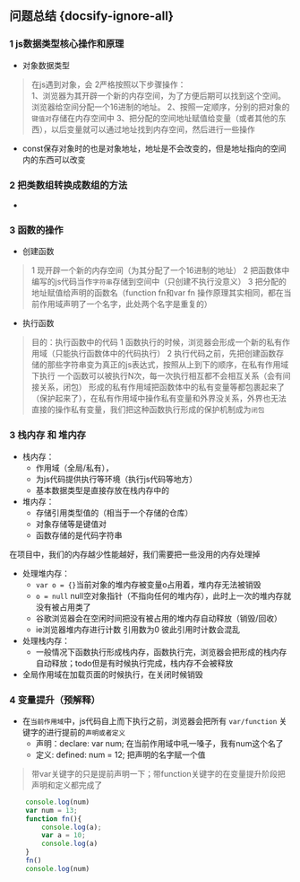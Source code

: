 ## 问题总结 {docsify-ignore-all}

### 1 js数据类型核心操作和原理
* 对象数据类型
> 在js遇到对象，会 2严格按照以下步骤操作：  
> 1、浏览器为其开辟一个新的内存空间，为了方便后期可以找到这个空间。浏览器给空间分配一个16进制的地址。
> 2、按照一定顺序，分别的把对象的`键值对`存储在内存空间中
> 3、把分配的空间地址赋值给变量（或者其他的东西），以后变量就可以通过地址找到内存空间，然后进行一些操作

* const保存对象时的也是对象地址，地址是不会改变的，但是地址指向的空间内的东西可以改变

### 2 把类数组转换成数组的方法
* 

### 3 函数的操作
* 创建函数
> 1 现开辟一个新的内存空间（为其分配了一个16进制的地址）
> 2 把函数体中编写的js代码当作`字符串`存储到空间中（只创建不执行没意义）
> 3 把分配的地址赋值给声明的函数名（function fn和var fn 操作原理其实相同，都在当前作用域声明了一个名字，此处两个名字是重复的）

* 执行函数
> 目的：执行函数中的代码
> 1 函数执行的时候，浏览器会形成一个新的私有作用域（只能执行函数体中的代码执行）
> 2 执行代码之前，先把创建函数存储的那些字符串变为真正的js表达式，按照从上到下的顺序，在私有作用域下执行
> 一个函数可以被执行N次，每一次执行相互都不会相互关系（会有间接关系，闭包）
> 形成的私有作用域把函数体中的私有变量等都包裹起来了（保护起来了），在私有作用域中操作私有变量和外界没关系，外界也无法直接的操作私有变量，我们把这种函数执行形成的保护机制成为`闭包`

### 3 栈内存 和 堆内存
* 栈内存：
    * 作用域（全局/私有），
    * 为js代码提供执行等环境（执行js代码等地方）
    * 基本数据类型是直接存放在栈内存中的
* 堆内存：
    * 存储引用类型值的（相当于一个存储的仓库）
    * 对象存储等是键值对
    * 函数存储的是代码字符串

 在项目中，我们的内存越少性能越好，我们需要把一些没用的内存处理掉
 * 处理堆内存：
    *  `var o = {}`当前对象的堆内存被变量o占用着，堆内存无法被销毁
    *  `o = null` null空对象指针（不指向任何的堆内存），此时上一次的堆内存就没有被占用类了
    *  谷歌浏览器会在空闲时间把没有被占用的堆内存自动释放（销毁/回收）
    *  ie浏览器堆内存进行计数  引用数为0  彼此引用时计数会混乱
 * 处理栈内存：
    * 一般情况下函数执行形成栈内存，函数执行完，浏览器会把形成的栈内存自动释放；todo但是有时候执行完成，栈内存不会被释放
 * 全局作用域在加载页面的时候执行，在关闭时候销毁

### 4 变量提升（预解释）
* 在`当前作用域`中，js代码自上而下执行之前，浏览器会把所有 `var/function` 关键字的进行提前的`声明或者定义`
    * 声明：declare:  var num; 在当前作用域中吼一嗓子，我有num这个名了
    * 定义: defined:  num = 12; 把声明的名字赋一个值

> 带var关键字的只是提前声明一下；带function关键字的在变量提升阶段把声明和定义都完成了

````javascript
    console.log(num)
    var num = 13;
    function fn(){
        console.log(a);
        var a = 10;
        console.log(a)
    }
    fn()
    console.log(num)
````